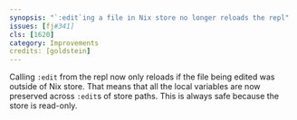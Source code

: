 ```yaml
---
synopsis: "`:edit`ing a file in Nix store no longer reloads the repl"
issues: [fj#341]
cls: [1620]
category: Improvements
credits: [goldstein]
---
```


Calling `:edit` from the repl now only reloads if the file being edited was outside of Nix store.
That means that all the local variables are now preserved across `:edit`s of store paths.
This is always safe because the store is read-only.
